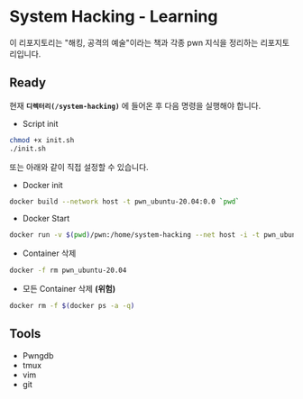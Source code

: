 # System Hacking - Learning

이 리포지토리는 "해킹, 공격의 예술"이라는 책과 각종 pwn 지식을 정리하는 리포지토리입니다.

## Ready

현재 **`디렉터리(/system-hacking)`** 에 들어온 후 다음 명령을 실행해야 합니다.

* Script init

```sh
chmod +x init.sh
./init.sh
```

또는 아래와 같이 직접 설정할 수 있습니다.

* Docker init

```sh
docker build --network host -t pwn_ubuntu-20.04:0.0 `pwd`
```

* Docker Start

```sh
docker run -v $(pwd)/pwn:/home/system-hacking --net host -i -t pwn_ubuntu-20.04:0.0
```

* Container 삭제

```sh
docker -f rm pwn_ubuntu-20.04
```

* 모든 Container 삭제 **(위험)**

```sh
docker rm -f $(docker ps -a -q)
```

## Tools

* Pwngdb
* tmux
* vim
* git
